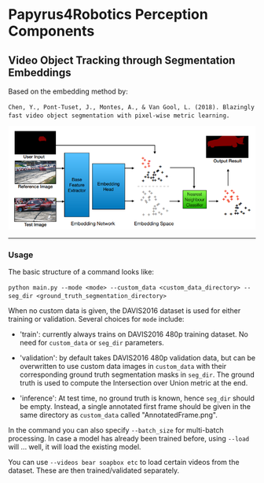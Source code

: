 # Papyrus4Robotics Perception Components

## Video Object Tracking through Segmentation Embeddings

Based on the embedding method by: 

`Chen, Y., Pont-Tuset, J., Montes, A., & Van Gool, L. (2018). Blazingly fast video object segmentation with pixel-wise metric learning.`

![Paper Figure](BlazeFast.PNG)

---

### Usage

The basic structure of a command looks like:

```python main.py --mode <mode> --custom_data <custom_data_directory> --seg_dir <ground_truth_segmentation_directory>```

When no custom data is given, the DAVIS2016 dataset is used for either training or validation. Several choices for `mode` include:

- 'train': currently always trains on DAVIS2016 480p training dataset. No need for `custom_data` or `seg_dir` parameters.

- 'validation': by default takes DAVIS2016 480p validation data, but can be overwritten to use custom data images in `custom_data` with their corresponding ground truth segmentation masks in `seg_dir`. The ground truth is used to compute the Intersection over Union metric at the end.

- 'inference': At test time, no ground truth is known, hence `seg_dir` should be empty. Instead, a single annotated first frame should be given in the same directory as `custom_data` called "AnnotatedFrame.png".

In the command you can also specify `--batch_size` for multi-batch processing. In case a model has already been trained before, using `--load` will ... well, it will load the existing model.

You can use `--videos bear soapbox etc` to load certain videos from the dataset. These are then trained/validated separately.

